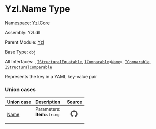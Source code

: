 # Yzl.Name Type

Namespace: [Yzl.Core](/yzl/reference/yzl-core)

Assembly: Yzl.dll

Parent Module: [Yzl](/yzl/reference/yzl-core-yzl)

Base Type: <code>obj</code>

All Interfaces: , <code><a href="https://docs.microsoft.com/dotnet/api/system.collections.istructuralequatable">IStructuralEquatable</a></code>, <code><span><a href="https://docs.microsoft.com/dotnet/api/system.icomparable-1">IComparable</a>&lt;<a href="/yzl/reference/yzl-core-yzl-name">Name</a>&gt;</span></code>, <code><a href="https://docs.microsoft.com/dotnet/api/system.icomparable">IComparable</a></code>, <code><a href="https://docs.microsoft.com/dotnet/api/system.collections.istructuralcomparable">IStructuralComparable</a></code>

Represents the key in a YAML key-value pair

### Union cases

Union case | Description | Source
:--- | :--- | :---:
[Name](#Name)&nbsp; | Parameters: &nbsp;<br />**Item**:<code>string</code>&nbsp;<br />&nbsp;&nbsp; | [![Link to source code](/yzl/content/img/github.png)](https://github.com/queil/yzl/tree/master/src/Yzl.fs#L41-41)&nbsp;



